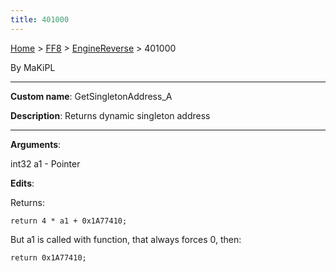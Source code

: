 ```yaml
---
title: 401000
---
```


[Home](../../Main%20Page.md.md) > [FF8](../../FF8.md) > [EngineReverse](../EngineReverse.md) > 401000

By MaKiPL

------------------------------------------------------------------------

**Custom name**: GetSingletonAddress\_A

**Description**: Returns dynamic singleton address

------------------------------------------------------------------------

**Arguments**:

int32 a1 - Pointer

**Edits**:

Returns:

`return 4 * a1 + 0x1A77410;`

But a1 is called with function, that always forces 0, then:

`return 0x1A77410;`
